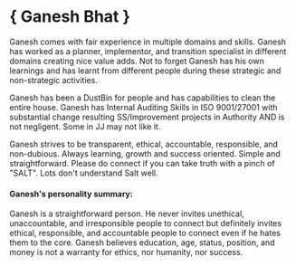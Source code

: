 # { Ganesh Bhat }

Ganesh comes with fair experience in multiple domains and skills. Ganesh has worked as a planner, implementor, and transition specialist in different domains creating nice value adds. Not to forget Ganesh has his own learnings and has learnt from different people during these strategic and non-strategic activities.

Ganesh has been a DustBin for people and has capabilities to clean the entire house. Ganesh has Internal Auditing Skills in ISO 9001/27001 with substantial change resulting SS/Improvement projects in Authority AND is not negligent. Some in JJ may not like it.

Ganesh strives to be transparent, ethical, accountable, responsible, and non-dubious. Always learning, growth and success oriented. Simple and straightforward. Please do connect if you can take truth with a pinch of "SALT". Lots don't understand Salt well.

#### Ganesh's personality summary:
Ganesh is a straightforward person. He never invites unethical, unaccountable, and irresponsible people to connect but definitely invites ethical, responsible, and accountable people to connect even if he hates them to the core. Ganesh believes education, age, status, position, and money is not a warranty for ethics, nor humanity, nor success. 

